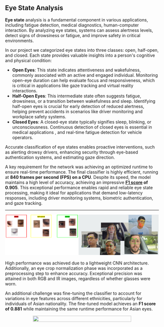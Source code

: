 ## Eye State Analysis  ##

**Eye state** analysis is a fundamental component in various applications, including fatigue detection, medical diagnostics, human-computer interaction. By analyzing eye states, systems can assess alertness levels, detect signs of drowsiness or fatigue, and improve safety in critical environments.

In our project we categorized eye states into three classes: open, half-open, and closed. Each state provides valuable insights into a person's cognitive and physical condition:

+ **Open Eyes**: This state indicates attentiveness and wakefulness, commonly associated with an active and engaged individual. Monitoring open-eye duration can help evaluate focus and responsiveness, which is critical in applications like gaze tracking and virtual reality interactions.
+ **Half-Open Eyes**: This intermediate state often suggests fatigue, drowsiness, or a transition between wakefulness and sleep. Identifying half-open eyes is crucial for early detection of reduced alertness, helping prevent accidents in scenarios like driver monitoring and workplace safety systems.
+ **Closed Eyes**: A closed-eye state typically signifies sleep, blinking, or unconsciousness. Continuous detection of closed eyes is essential in medical applications , and real-time fatigue detection for vehicle operators.
  
Accurate classification of eye states enables proactive interventions, such as alerting drowsy drivers, enhancing security through eye-based authentication systems, and estimating gaze direction.

A key requirement for the network was achieving an optimized runtime to ensure real-time performance. The final classifier is highly efficient, running at **840 frames per second (FPS) on a CPU**. Despite its speed, the model maintains a high level of accuracy, achieving an impressive **[F1 score](https://www.v7labs.com/blog/f1-score-guide) of 0.905**. This exceptional performance enables rapid and reliable eye state processing, making it ideal for applications that demand low-latency responses, including driver monitoring systems, biometric authentication, and gaze tracking.

---

<div style="text-align: center;">
  <img src="images/eye_states_united.png?raw=true">
</div>

High performance was achieved due to a lightweight CNN architecture. Additionally, an eye crop normalization phase was incorporated as a preprocessing step to enhance accuracy. Exceptional precision was attained in both RGB and IR images, regardless of whether glasses were worn.

An additional challenge was fine-tuning the classifier to account for variations in eye features across different ethnicities, particularly for individuals of Asian nationality. The fine-tuned model achieves an **F1 score of 0.881** while maintaining the same runtime performance for Asian eyes.

<div style="text-align: center;">
  <img src="images/eye_state_video.gif?raw=true" width="80%" height="80%"/>
</div>


